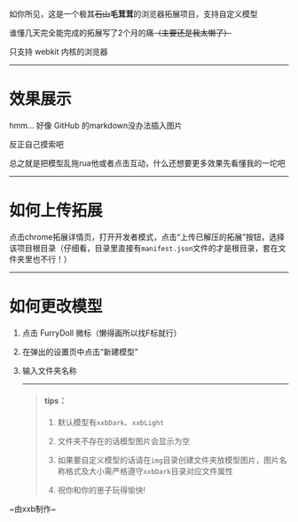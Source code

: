 如你所见，这是一个极其~~石山~~**毛茸茸**的浏览器拓展项目，支持自定义模型

谁懂几天完全能完成的拓展写了2个月的痛~~（主要还是我太懒了）~~

只支持 webkit 内核的浏览器

---

# 效果展示

hmm... 好像 GitHub 的markdown没办法插入图片

反正自己摸索吧

总之就是把模型乱拖rua他或者点击互动，什么还想要更多效果先看懂我的一坨吧

---

# 如何上传拓展

点击chrome拓展详情页，打开开发者模式，点击“上传已解压的拓展”按钮，选择该项目根目录（仔细看，目录里直接有```manifest.json```文件的才是根目录，套在文件夹里也不行！）

---

# 如何更改模型

1. 点击 FurryDoll 微标（懒得画所以找F标就行）

2. 在弹出的设置页中点击“新建模型”

3. 输入文件夹名称

   ---

   > #### tips：
   >
   > 1. 默认模型有```xxbDark```、```xxbLight```
   >
   > 2. 文件夹不存在的话模型图片会显示为空
   > 3. 如果要自定义模型的话请在```img```目录创建文件夹放模型图片，图片名称格式及大小需严格遵守```xxbDark```目录对应文件属性
   > 4. 祝你和你的崽子玩得愉快!

~由xxb制作~
